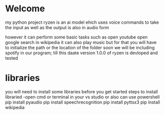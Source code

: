 # Welcome
my python project ryzen is an ai model ehich uses voice commands to take the input as well as the output is also in audio form

however it can perform some basic tasks such as
open youtube
open google
search in wikipedia
it can also play music but for that you will have to initialize the path or the location of the folder soon we will be including spotify in our program;
till this daate version 1.0.0 of ryzen is devloped and tested


# libraries
you will need to install some libraries before you get started
steps to install libraried
-open cmd or terminal in your vs studio or also can use powershell
pip install pyaudio
pip install speechrecognition
pip install pyttsx3
pip install wikipedia
